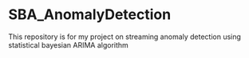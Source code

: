 # SBA_AnomalyDetection
This repository is for my project on streaming anomaly detection using statistical bayesian ARIMA algorithm
